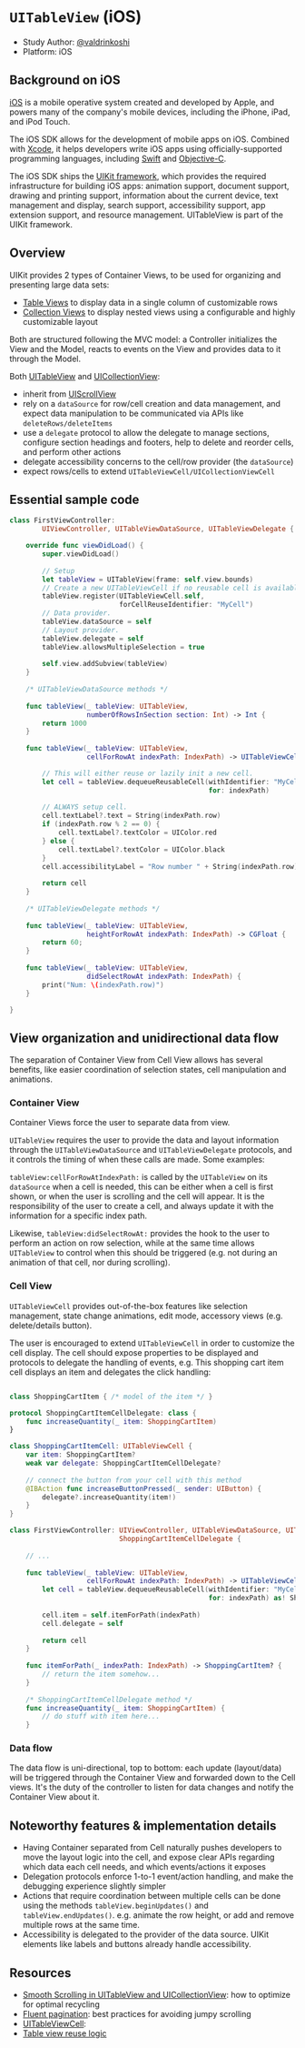# `UITableView` (iOS)

- Study Author: [@valdrinkoshi](https://github.com/valdrinkoshi)
- Platform: iOS

## Background on iOS

[iOS](https://developer.apple.com/ios/) is a mobile operative system created and developed by Apple, and powers many of the company's mobile devices, including the iPhone, iPad, and iPod Touch.

The iOS SDK allows for the development of mobile apps on iOS.
Combined with [Xcode](https://developer.apple.com/xcode/), it helps developers write iOS apps using officially-supported programming languages, including [Swift](https://developer.apple.com/swift/) and [Objective-C](https://developer.apple.com/library/content/documentation/Cocoa/Conceptual/ProgrammingWithObjectiveC/Introduction/Introduction.html).

The iOS SDK ships the [UIKit framework](https://developer.apple.com/documentation/uikit), which provides the required infrastructure for building iOS apps: animation support, document support, drawing and printing support, information about the current device, text management and display, search support, accessibility support, app extension support, and resource management. UITableView is part of the UIKit framework.

## Overview

UIKit provides 2 types of Container Views, to be used for organizing and presenting large data sets:
- [Table Views](https://developer.apple.com/documentation/uikit/views_and_controls/table_views) to display data in a single column of customizable rows
- [Collection Views](https://developer.apple.com/documentation/uikit/views_and_controls/collection_views) to display nested views using a configurable and highly customizable layout

Both are structured following the MVC model: a Controller initializes the View and the Model, reacts to events on the View and provides data to it through the Model.

Both [UITableView](https://developer.apple.com/documentation/uikit/uitableview) and [UICollectionView](https://developer.apple.com/documentation/uikit/uicollectionview):
- inherit from [UIScrollView](https://developer.apple.com/documentation/uikit/uiscrollview)
- rely on a `dataSource` for row/cell creation and data management, and expect data manipulation to be communicated via APIs like `deleteRows/deleteItems`
- use a `delegate` protocol to allow the delegate to manage sections, configure section headings and footers, help to delete and reorder cells, and perform other actions
- delegate accessibility concerns to the cell/row provider (the `dataSource`)
- expect rows/cells to extend `UITableViewCell/UICollectionViewCell`

## Essential sample code

```swift
class FirstViewController:
        UIViewController, UITableViewDataSource, UITableViewDelegate {

    override func viewDidLoad() {
        super.viewDidLoad()
        
        // Setup
        let tableView = UITableView(frame: self.view.bounds)
        // Create a new UITableViewCell if no reusable cell is available.
        tableView.register(UITableViewCell.self,
                           forCellReuseIdentifier: "MyCell")
        // Data provider.
        tableView.dataSource = self
        // Layout provider.
        tableView.delegate = self
        tableView.allowsMultipleSelection = true
        
        self.view.addSubview(tableView)
    }
    
    /* UITableViewDataSource methods */
    
    func tableView(_ tableView: UITableView,
                   numberOfRowsInSection section: Int) -> Int {
        return 1000
    }
    
    func tableView(_ tableView: UITableView,
                   cellForRowAt indexPath: IndexPath) -> UITableViewCell {

        // This will either reuse or lazily init a new cell.
        let cell = tableView.dequeueReusableCell(withIdentifier: "MyCell",
                                                 for: indexPath)
        
        // ALWAYS setup cell.
        cell.textLabel?.text = String(indexPath.row)
        if (indexPath.row % 2 == 0) {
            cell.textLabel?.textColor = UIColor.red
        } else {
            cell.textLabel?.textColor = UIColor.black
        }
        cell.accessibilityLabel = "Row number " + String(indexPath.row)
        
        return cell
    }
    
    /* UITableViewDelegate methods */
    
    func tableView(_ tableView: UITableView,
                   heightForRowAt indexPath: IndexPath) -> CGFloat {
        return 60;
    }
    
    func tableView(_ tableView: UITableView,
                   didSelectRowAt indexPath: IndexPath) {
        print("Num: \(indexPath.row)")
    }

}
```

## View organization and unidirectional data flow 

The separation of Container View from Cell View allows has several benefits, like easier coordination of selection states, cell manipulation and animations.

### Container View

Container Views force the user to separate data from view. 

`UITableView` requires the user to provide the data and layout information through the `UITableViewDataSource` and `UITableViewDelegate` protocols, and it controls the timing of when these calls are made. Some examples:

`tableView:cellForRowAtIndexPath:` is called by the `UITableView` on its `dataSource` when a cell is needed, this can be either when a cell is first shown, or when the user is scrolling and the cell will appear. It is the responsibility of the user to create a cell, and always update it with the information for a specific index path.

Likewise, `tableView:didSelectRowAt:` provides the hook to the user to perform an action on row selection, while at the same time allows `UITableView` to control when this should be triggered (e.g. not during an animation of that cell, nor during scrolling).

### Cell View

`UITableViewCell` provides out-of-the-box features like selection management, state change animations, edit mode, accessory views (e.g. delete/details button).

The user is encouraged to extend `UITableViewCell` in order to customize the cell display. The cell should expose properties to be displayed and protocols to delegate the handling of events, e.g. This shopping cart item cell displays an item and delegates the click handling:
```swift

class ShoppingCartItem { /* model of the item */ }

protocol ShoppingCartItemCellDelegate: class {
    func increaseQuantity(_ item: ShoppingCartItem)
}

class ShoppingCartItemCell: UITableViewCell {
    var item: ShoppingCartItem?
    weak var delegate: ShoppingCartItemCellDelegate?
    
    // connect the button from your cell with this method
    @IBAction func increaseButtonPressed(_ sender: UIButton) {
        delegate?.increaseQuantity(item!)
    }
}

class FirstViewController: UIViewController, UITableViewDataSource, UITableViewDelegate,
                           ShoppingCartItemCellDelegate {
    
    // ...
    
    func tableView(_ tableView: UITableView,
                   cellForRowAt indexPath: IndexPath) -> UITableViewCell {
        let cell = tableView.dequeueReusableCell(withIdentifier: "MyCell",
                                                 for: indexPath) as! ShoppingCartItemCell; 
        
        cell.item = self.itemForPath(indexPath)
        cell.delegate = self
        
        return cell
    }
    
    func itemForPath(_ indexPath: IndexPath) -> ShoppingCartItem? {
        // return the item somehow...    
    }
    
    /* ShoppingCartItemCellDelegate method */
    func increaseQuantity(_ item: ShoppingCartItem) {
        // do stuff with item here...
    }
```
### Data flow

The data flow is uni-directional, top to bottom: each update (layout/data) will be triggered through the Container View and forwarded down to the Cell views. It's the duty of the controller to listen for data changes and notify the Container View about it.

## Noteworthy features & implementation details

- Having Container separated from Cell naturally pushes developers to move the layout logic into the cell, and expose clear APIs regarding which data each cell needs, and which events/actions it exposes
- Delegation protocols enforce 1-to-1 event/action handling, and make the debugging experience slightly simpler
- Actions that require coordination between multiple cells can be done using the methods `tableView.beginUpdates()` and `tableView.endUpdates()`. e.g. animate the row height, or add and remove multiple rows at the same time.
- Accessibility is delegated to the provider of the data source. UIKit elements like labels and buttons already handle accessibility.

## Resources

- [Smooth Scrolling in UITableView and UICollectionView](https://medium.com/capital-one-developers/smooth-scrolling-in-uitableview-and-uicollectionview-a012045d77f): how to optimize for optimal recycling
- [Fluent pagination](http://www.iosnomad.com/blog/2014/4/21/fluent-pagination): best practices for avoiding jumpy scrolling
- [UITableViewCell](https://developer.apple.com/library/content/documentation/UserExperience/Conceptual/TableView_iPhone/TableViewCells/TableViewCells.html): 
- [Table view reuse logic](https://developer.apple.com/library/content/documentation/Cocoa/Conceptual/TableView/TableViewOverview/TableViewOverview.html#//apple_ref/doc/uid/10000026i-CH2-SW10)
